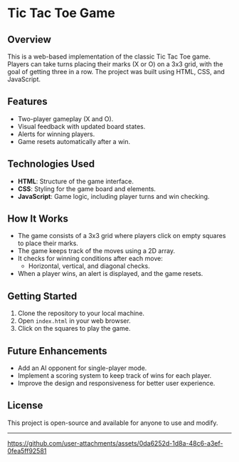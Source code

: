 # Tic Tac Toe Game

## Overview

This is a web-based implementation of the classic Tic Tac Toe game. Players can take turns placing their marks (X or O) on a 3x3 grid, with the goal of getting three in a row. The project was built using HTML, CSS, and JavaScript.

## Features

- Two-player gameplay (X and O).
- Visual feedback with updated board states.
- Alerts for winning players.
- Game resets automatically after a win.

## Technologies Used

- **HTML**: Structure of the game interface.
- **CSS**: Styling for the game board and elements.
- **JavaScript**: Game logic, including player turns and win checking.

## How It Works

- The game consists of a 3x3 grid where players click on empty squares to place their marks.
- The game keeps track of the moves using a 2D array.
- It checks for winning conditions after each move:
  - Horizontal, vertical, and diagonal checks.
- When a player wins, an alert is displayed, and the game resets.

## Getting Started

1. Clone the repository to your local machine.
2. Open `index.html` in your web browser.
3. Click on the squares to play the game.

## Future Enhancements

- Add an AI opponent for single-player mode.
- Implement a scoring system to keep track of wins for each player.
- Improve the design and responsiveness for better user experience.

## License

This project is open-source and available for anyone to use and modify.

---

https://github.com/user-attachments/assets/0da6252d-1d8a-48c6-a3ef-0fea5ff92581

